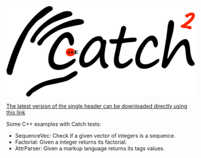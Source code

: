 <a id="top"></a>
![catch logo](artwork/catch2-logo-small.png)

<a href="https://github.com/catchorg/Catch2/releases/download/v2.4.0/catch.hpp">The latest version of the single header can be downloaded directly using this link</a>

Some C++ examples with Catch tests:

- SequenceVec: Check if a given vector of integers is a sequence.
- Factorial: Given a integer returns its factorial.
- AttrParser: Given a markup language returns its tags values.

